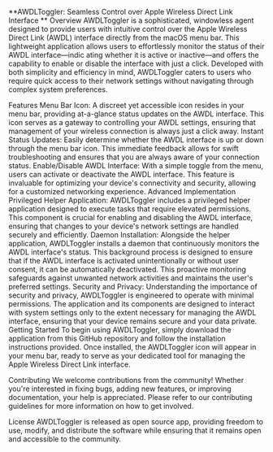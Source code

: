 **AWDLToggler: Seamless Control over Apple Wireless Direct Link Interface
**
Overview
AWDLToggler is a sophisticated, windowless agent designed to provide users with intuitive control over the Apple Wireless Direct Link (AWDL) interface directly from the macOS menu bar. This lightweight application allows users to effortlessly monitor the status of their AWDL interface—indic
ating whether it is active or inactive—and offers the capability to enable or disable the interface with just a click. Developed with both simplicity and efficiency in mind, AWDLToggler caters to users who require quick access to their network settings without navigating through complex system preferences.

Features
Menu Bar Icon: A discreet yet accessible icon resides in your menu bar, providing at-a-glance status updates on the AWDL interface. This icon serves as a gateway to controlling your AWDL settings, ensuring that management of your wireless connection is always just a click away.
Instant Status Updates: Easily determine whether the AWDL interface is up or down through the menu bar icon. This immediate feedback allows for swift troubleshooting and ensures that you are always aware of your connection status.
Enable/Disable AWDL Interface: With a simple toggle from the menu, users can activate or deactivate the AWDL interface. This feature is invaluable for optimizing your device's connectivity and security, allowing for a customized networking experience.
Advanced Implementation
Privileged Helper Application: AWDLToggler includes a privileged helper application designed to execute tasks that require elevated permissions. This component is crucial for enabling and disabling the AWDL interface, ensuring that changes to your device's network settings are handled securely and efficiently.
Daemon Installation: Alongside the helper application, AWDLToggler installs a daemon that continuously monitors the AWDL interface's status. This background process is designed to ensure that if the AWDL interface is activated unintentionally or without user consent, it can be automatically deactivated. This proactive monitoring safeguards against unwanted network activities and maintains the user's preferred settings.
Security and Privacy: Understanding the importance of security and privacy, AWDLToggler is engineered to operate with minimal permissions. The application and its components are designed to interact with system settings only to the extent necessary for managing the AWDL interface, ensuring that your device remains secure and your data private.
Getting Started
To begin using AWDLToggler, simply download the application from this GitHub repository and follow the installation instructions provided. Once installed, the AWDLToggler icon will appear in your menu bar, ready to serve as your dedicated tool for managing the Apple Wireless Direct Link interface.

Contributing
We welcome contributions from the community! Whether you're interested in fixing bugs, adding new features, or improving documentation, your help is appreciated. Please refer to our contributing guidelines for more information on how to get involved.

License
AWDLToggler is released as open source app, providing freedom to use, modify, and distribute the software while ensuring that it remains open and accessible to the community.
